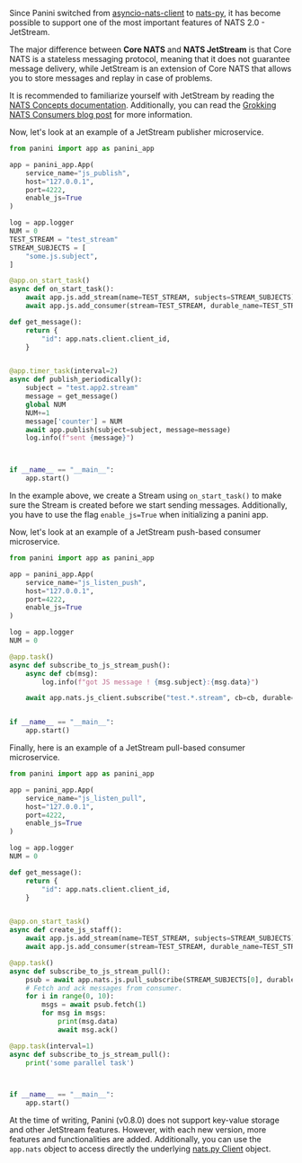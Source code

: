 Since Panini switched from [asyncio-nats-client](https://pypi.org/project/asyncio-nats-client/) to [nats-py](https://pypi.org/project/nats-py/), it has become possible to support one of the most important features of NATS 2.0 - JetStream.

The major difference between **Core NATS** and **NATS JetStream** is that Core NATS is a stateless messaging protocol, meaning that it does not guarantee message delivery, while JetStream is an extension of Core NATS that allows you to store messages and replay in case of problems.

It is recommended to familiarize yourself with JetStream by reading the [NATS Concepts documentation](https://docs.nats.io/nats-concepts/jetstream). Additionally, you can read the [Grokking NATS Consumers blog post](https://www.byronruth.com/grokking-nats-consumers-part-1/) for more information.

Now, let's look at an example of a JetStream publisher microservice.

```python
from panini import app as panini_app

app = panini_app.App(
    service_name="js_publish",
    host="127.0.0.1",
    port=4222,
    enable_js=True
)

log = app.logger
NUM = 0
TEST_STREAM = "test_stream"
STREAM_SUBJECTS = [
    "some.js.subject",
]

@app.on_start_task()
async def on_start_task():
    await app.js.add_stream(name=TEST_STREAM, subjects=STREAM_SUBJECTS)
    await app.js.add_consumer(stream=TEST_STREAM, durable_name=TEST_STREAM)

def get_message():
    return {
        "id": app.nats.client.client_id,
    }


@app.timer_task(interval=2)
async def publish_periodically():
    subject = "test.app2.stream"
    message = get_message()
    global NUM
    NUM+=1
    message['counter'] = NUM
    await app.publish(subject=subject, message=message)
    log.info(f"sent {message}")



if __name__ == "__main__":
    app.start()

```
In the example above, we create a Stream using `on_start_task()` to make sure the Stream is created before we start sending messages. Additionally, you have to use the flag `enable_js=True` when initializing a panini app.

Now, let's look at an example of a JetStream push-based consumer microservice.

```python
from panini import app as panini_app

app = panini_app.App(
    service_name="js_listen_push",
    host="127.0.0.1",
    port=4222,
    enable_js=True
)

log = app.logger
NUM = 0

@app.task()
async def subscribe_to_js_stream_push():
    async def cb(msg):
        log.info(f"got JS message ! {msg.subject}:{msg.data}")

    await app.nats.js_client.subscribe("test.*.stream", cb=cb, durable='consumer-1', stream="sample-stream-1")


if __name__ == "__main__":
    app.start()

```

Finally, here is an example of a JetStream pull-based consumer microservice.

```python
from panini import app as panini_app

app = panini_app.App(
    service_name="js_listen_pull",
    host="127.0.0.1",
    port=4222,
    enable_js=True
)

log = app.logger
NUM = 0

def get_message():
    return {
        "id": app.nats.client.client_id,
    }


@app.on_start_task()
async def create_js_staff():
    await app.js.add_stream(name=TEST_STREAM, subjects=STREAM_SUBJECTS)
    await app.js.add_consumer(stream=TEST_STREAM, durable_name=TEST_STREAM, deliver_group='ABC')

@app.task()
async def subscribe_to_js_stream_pull():
    psub = await app.nats.js.pull_subscribe(STREAM_SUBJECTS[0], durable=TEST_STREAM)
    # Fetch and ack messages from consumer.
    for i in range(0, 10):
        msgs = await psub.fetch(1)
        for msg in msgs:
            print(msg.data)
            await msg.ack()

@app.task(interval=1)
async def subscribe_to_js_stream_pull():
    print('some parallel task')



if __name__ == "__main__":
    app.start()

```


At the time of writing, Panini (v0.8.0) does not support key-value storage and other JetStream features. However, with each new version, more features and functionalities are added. Additionally, you can use the `app.nats` object to access directly the underlying [nats.py Client](https://github.com/nats-io/nats.py/blob/0c244c857a15a2af98b3611af795fc2ebc52b2e4/nats/aio/client.py#L178) object.